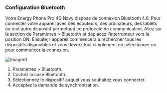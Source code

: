 ### Configuration Bluetooth

Votre Energy Phone Pro 4G Navy dispose de connexion Bluetooth 4.0. Pour connecter votre appareil avec des écouteurs, des ordinateurs, des tablets ou tout autre dispositif permettant ce protocole de communication.  Allez sur la section de Paramètres > Bluetooth et déplacez l'interrupteur vers la position ON. Ensuite, l'appareil commencera à rechercher tous les dispositifs disponibles et vous devrez tout simplement en sélectionner un pour commencer la connexion.

![Imagen1](http://static.energysistem.com/images/manuals/42674/56e991bceb2ab.jpg)

1. Paramètres > Bluetooth.
2. Cochez la case Bluetooth.
3. Sélectionnez le dispositif auquel vous souhaitez vous connecter.
4. Acceptez la demande de synchronisation.
